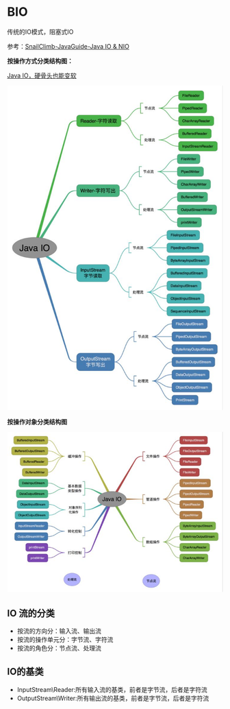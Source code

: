 # BIO 

传统的IO模式，阻塞式IO

参考：[SnailClimb-JavaGuide-Java IO & NIO](https://github.com/Snailclimb/JavaGuide/blob/master/Java%E7%9B%B8%E5%85%B3/Java%20IO%E4%B8%8ENIO.md)

**按操作方式分类结构图：**

[Java IO，硬骨头也能变软](https://mp.weixin.qq.com/s?__biz=MzU4NDQ4MzU5OA==&mid=2247483981&idx=1&sn=6e5c682d76972c8d2cf271a85dcf09e2&chksm=fd98542ccaefdd3a70428e9549bc33e8165836855edaa748928d16c1ebde9648579d3acaac10#rd)

![按操作方式分类结构图](..\assets\001.jpg)

**按操作对象分类结构图**

![按操作对象分类结构图](..\assets\002.jpg)

## IO 流的分类

- 按流的方向分：输入流、输出流
- 按流的操作单元分：字节流、字符流
- 按流的角色分：节点流、处理流

## IO的基类

- InputStream\Reader:所有输入流的基类，前者是字节流，后者是字符流
- OutputStream\Writer:所有输出流的基类，前者是字节流，后者是字符流


